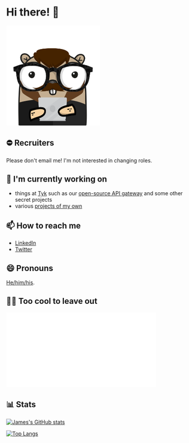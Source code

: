 # Hi there! 👋

<img src="https://raw.githubusercontent.com/jlucktay/jlucktay/master/gopherizeme.png" width=250>

<!--
**jlucktay/jlucktay** is a ✨ _special_ ✨ repository because its `README.md` (this file) appears on your GitHub profile.

Here are some ideas to get you started:

- 🌱 I’m currently learning ...
- 👯 I’m looking to collaborate on ...
- 🤔 I’m looking for help with ...
- 💬 Ask me about ...
- ⚡ Fun fact: ...
-->

## ⛔️ Recruiters

Please don't email me! I'm not interested in changing roles.

## 🔭 I'm currently working on

- things at [Tyk] such as our [open-source API gateway] and some other secret projects
- various [projects of my own]

## 📫 How to reach me

- [LinkedIn]
- [Twitter]

## 😄 Pronouns

[He/him/his](http://pronoun.is/he).

## 🧙‍♂️ Too cool to leave out

<a href="https://github.com/sindresorhus/css-in-readme-like-wat/blob/master/explanation.md">
  <img src="hello.svg" width="400" height="200">
</a>

## 📊 Stats

[![James's GitHub stats](https://github-readme-stats.vercel.app/api?username=jlucktay&count_private=true&show_icons=true)](https://github.com/anuraghazra/github-readme-stats)

[![Top Langs](https://github-readme-stats.vercel.app/api/top-langs/?username=jlucktay&layout=compact)](https://github.com/anuraghazra/github-readme-stats)

<!-- Links -->
[LinkedIn]: https://linkedin.com/in/jlucktay
[open-source API gateway]: https://github.com/TykTechnologies/tyk
[projects of my own]: https://github.com/jlucktay?tab=repositories&type=source&language=go
[Twitter]: https://twitter.com/jlucktay
[Tyk]: https://github.com/TykTechnologies
